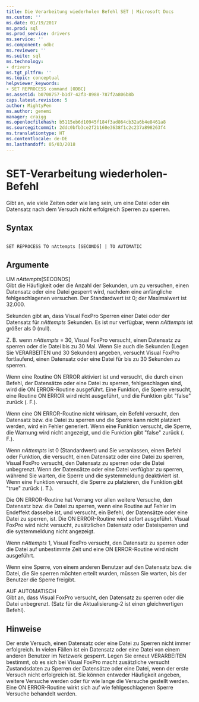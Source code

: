```yaml
---
title: Die Verarbeitung wiederholen Befehl SET | Microsoft Docs
ms.custom: ''
ms.date: 01/19/2017
ms.prod: sql
ms.prod_service: drivers
ms.service: ''
ms.component: odbc
ms.reviewer: ''
ms.suite: sql
ms.technology:
- drivers
ms.tgt_pltfrm: ''
ms.topic: conceptual
helpviewer_keywords:
- SET REPROCESS command [ODBC]
ms.assetid: b0708757-b1d7-42f3-8988-787f2a806b8b
caps.latest.revision: 5
author: MightyPen
ms.author: genemi
manager: craigg
ms.openlocfilehash: b5115eb6d10945f184f3ad864cb32a6b4e8461a8
ms.sourcegitcommit: 2ddc0bfb3ce2f2b160e3638f1c2c237a898263f4
ms.translationtype: HT
ms.contentlocale: de-DE
ms.lasthandoff: 05/03/2018
---
```

# <a name="set-reprocess-command"></a>SET-Verarbeitung wiederholen-Befehl
Gibt an, wie viele Zeiten oder wie lang sein, um eine Datei oder ein Datensatz nach dem Versuch nicht erfolgreich Sperren zu sperren.  
  
## <a name="syntax"></a>Syntax  
  
```  
  
SET REPROCESS TO nAttempts [SECONDS] | TO AUTOMATIC  
```  
  
## <a name="arguments"></a>Argumente  
 UM *nAttempts*[SECONDS]  
 Gibt die Häufigkeit oder die Anzahl der Sekunden, um zu versuchen, einen Datensatz oder eine Datei gesperrt wird, nachdem eine anfängliche fehlgeschlagenen versuchen. Der Standardwert ist 0; der Maximalwert ist 32.000.  
  
 Sekunden gibt an, dass Visual FoxPro Sperren einer Datei oder der Datensatz für *nAttempts* Sekunden. Es ist nur verfügbar, wenn *nAttempts* ist größer als 0 (null).  
  
 Z. B. wenn *nAttempts* = 30, Visual FoxPro versucht, einen Datensatz zu sperren oder die Datei bis zu 30 Mal. Wenn Sie auch die Sekunden (Legen Sie VERARBEITEN und 30 Sekunden) angeben, versucht Visual FoxPro fortlaufend, einen Datensatz oder eine Datei für bis zu 30 Sekunden zu sperren.  
  
 Wenn eine Routine ON ERROR aktiviert ist und versucht, die durch einen Befehl, der Datensätze oder eine Datei zu sperren, fehlgeschlagen sind, wird die ON ERROR-Routine ausgeführt. Eine Funktion, die Sperre versucht, eine Routine ON ERROR wird nicht ausgeführt, und die Funktion gibt "false" zurück (. F.).  
  
 Wenn eine ON ERROR-Routine nicht wirksam, ein Befehl versucht, den Datensatz bzw. die Datei zu sperren und die Sperre kann nicht platziert werden, wird ein Fehler generiert. Wenn eine Funktion versucht, die Sperre, die Warnung wird nicht angezeigt, und die Funktion gibt "false" zurück (. F.).  
  
 Wenn *nAttempts* ist 0 (Standardwert) und Sie veranlassen, einen Befehl oder Funktion, die versucht, einen Datensatz oder eine Datei zu sperren, Visual FoxPro versucht, den Datensatz zu sperren oder die Datei unbegrenzt. Wenn der Datensätze oder eine Datei verfügbar zu sperren, während Sie warten, die Sperre und die systemmeldung deaktiviert ist. Wenn eine Funktion versucht, die Sperre zu platzieren, die Funktion gibt "true" zurück (. T.).  
  
 Die ON ERROR-Routine hat Vorrang vor allen weitere Versuche, den Datensatz bzw. die Datei zu sperren, wenn eine Routine auf Fehler im Endeffekt dasselbe ist, und versucht, ein Befehl, der Datensätze oder eine Datei zu sperren, ist. Die ON ERROR-Routine wird sofort ausgeführt. Visual FoxPro wird nicht versucht, zusätzlichen Datensatz oder Dateisperren und die systemmeldung nicht angezeigt.  
  
 Wenn *nAttempts* 1, Visual FoxPro versucht, den Datensatz zu sperren oder die Datei auf unbestimmte Zeit und eine ON ERROR-Routine wird nicht ausgeführt.  
  
 Wenn eine Sperre, von einem anderen Benutzer auf den Datensatz bzw. die Datei, die Sie sperren möchten erteilt wurden, müssen Sie warten, bis der Benutzer die Sperre freigibt.  
  
 AUF AUTOMATISCH  
 Gibt an, dass Visual FoxPro versucht, den Datensatz zu sperren oder die Datei unbegrenzt. (Satz für die Aktualisierung-2 ist einen gleichwertigen Befehl).  
  
## <a name="remarks"></a>Hinweise  
 Der erste Versuch, einen Datensatz oder eine Datei zu Sperren nicht immer erfolgreich. In vielen Fällen ist ein Datensatz oder eine Datei von einem anderen Benutzer im Netzwerk gesperrt. Legen Sie erneut VERARBEITEN bestimmt, ob es sich bei Visual FoxPro macht zusätzliche versucht Zustandsdaten zu Sperren der Datensätze oder eine Datei, wenn der erste Versuch nicht erfolgreich ist. Sie können entweder Häufigkeit angeben, weitere Versuche werden oder für wie lange die Versuche gestellt werden. Eine ON ERROR-Routine wirkt sich auf wie fehlgeschlagenen Sperre Versuche behandelt werden.
